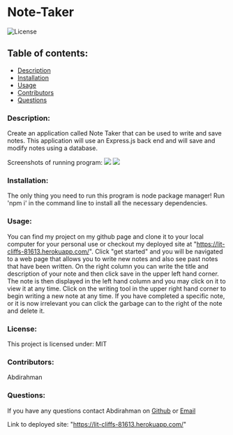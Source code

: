 # Note-Taker

![License](https://img.shields.io/static/v1?label=License&message=MIT&color=blueviolet&style=plastic)

## Table of contents:

- [Description](#description)
- [Installation](#installation)
- [Usage](#usage)
- [Contributors](#contributors)
- [Questions](#questions)

### Description:

Create an application called Note Taker that can be used to write and save notes. This application will use an Express.js back end and will save and modify notes using a database.

Screenshots of running program: ![](./assets/images/screenshot1.png) ![](./assets/images/screenshot2.png)

### Installation:

The only thing you need to run this program is node package manager! Run 'npm i' in the command line to install all the necessary dependencies.

### Usage:

You can find my project on my github page and clone it to your local computer for your personal use or checkout my deployed site at "https://lit-cliffs-81613.herokuapp.com/". Click "get started" and you will be navigated to a web page that allows you to write new notes and also see past notes that have been written. On the right column you can write the title and description of your note and then click save in the upper left hand corner. The note is then displayed in the left hand column and you may click on it to view it at any time. Click on the writing tool in the upper right hand corner to begin writing a new note at any time. If you have completed a specific note, or it is now irrelevant you can click the garbage can to the right of the note and delete it.

### License:

This project is licensed under: MIT

### Contributors:

Abdirahman

### Questions:

If you have any questions contact Abdirahman on [Github](https://github.com/aden-abdirahman)
or [Email](https://aden.abdirahman45@gmail.com)

Link to deployed site: "https://lit-cliffs-81613.herokuapp.com/"
